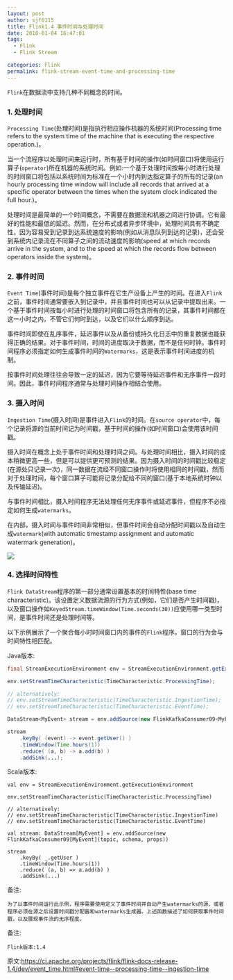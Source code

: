 ```yaml
---
layout: post
author: sjf0115
title: Flink1.4 事件时间与处理时间
date: 2018-01-04 16:47:01
tags:
  - Flink
  - Flink Stream

categories: Flink
permalink: flink-stream-event-time-and-processing-time
---
```



`Flink`在数据流中支持几种不同概念的时间。

### 1. 处理时间

`Processing Time`(处理时间)是指执行相应操作机器的系统时间(Processing time refers to the system time of the machine that is executing the respective operation.)。

当一个流程序以处理时间来运行时，所有基于时间的操作(如时间窗口)将使用运行算子(`operator`)所在机器的系统时间。例如:一个基于处理时间按每小时进行处理的时间窗口将包括以系统时间为标准在一个小时内到达指定算子的所有的记录(an hourly processing time window will include all records that arrived at a specific operator between the times when the system clock indicated the full hour.)。

处理时间是最简单的一个时间概念，不需要在数据流和机器之间进行协调。它有最好的性能和最低的延迟。然而，在分布式或者异步环境中，处理时间具有不确定性，因为容易受到记录到达系统速度的影响(例如从消息队列到达的记录)，还会受到系统内记录流在不同算子之间的流动速度的影响(speed at which records arrive in the system, and to the speed at which the records flow between operators inside the system)。

### 2. 事件时间

`Event Time`(事件时间)是每个独立事件在它生产设备上产生的时间。在进入`Flink`之前，事件时间通常要嵌入到记录中，并且事件时间也可以从记录中提取出来。一个基于事件时间按每小时进行处理的时间窗口将包含所有的记录，其事件时间都在这一小时之内，不管它们何时到达，以及它们以什么顺序到达。

事件时间即使在乱序事件，延迟事件以及从备份或持久化日志中的重复数据也能获得正确的结果。对于事件时间，时间的进度取决于数据，而不是任何时钟。事件时间程序必须指定如何生成事件时间的`Watermarks`，这是表示事件时间进度的机制。

按事件时间处理往往会导致一定的延迟，因为它要等待延迟事件和无序事件一段时间。因此，事件时间程序通常与处理时间操作相结合使用。

### 3. 摄入时间

`Ingestion Time`(摄入时间)是事件进入`Flink`的时间。在`source operator`中，每个记录将源的当前时间记为时间戳，基于时间的操作(如时间窗口)会使用该时间戳。

摄入时间在概念上处于事件时间和处理时间之间。与处理时间相比，摄入时间的成本稍微更高一些，但是可以提供更可预测的结果。因为摄入时间的时间戳比较稳定(在源处只记录一次)，同一数据在流经不同窗口操作时将使用相同的时间戳，然而对于处理时间，每个窗口算子可能将记录分配给不同的窗口(基于本地系统时钟以及传输延迟)。

与事件时间相比，摄入时间程序无法处理任何无序事件或延迟事件，但程序不必指定如何生成`watermarks`。

在内部，摄入时间与事件时间非常相似，但事件时间会自动分配时间戳以及自动生成`watermark`(with automatic timestamp assignment and automatic watermark generation)。

![](https://github.com/sjf0115/PubLearnNotes/blob/master/image/Flink/Flink1.4%20%E4%BA%8B%E4%BB%B6%E6%97%B6%E9%97%B4%E4%B8%8E%E5%A4%84%E7%90%86%E6%97%B6%E9%97%B4.png?raw=true)

### 4. 选择时间特性

`Flink DataStream`程序的第一部分通常设置基本的时间特性(base time characteristic)。该设置定义数据流源的行为方式(例如，它们是否产生时间戳)，以及窗口操作如`KeyedStream.timeWindow(Time.seconds(30))`应使用哪一类型时间，是事件时间还是处理时间等。

以下示例展示了一个聚合每小时时间窗口内的事件的`Flink`程序。窗口的行为会与时间特性相匹配。

Java版本:
```java
final StreamExecutionEnvironment env = StreamExecutionEnvironment.getExecutionEnvironment();

env.setStreamTimeCharacteristic(TimeCharacteristic.ProcessingTime);

// alternatively:
// env.setStreamTimeCharacteristic(TimeCharacteristic.IngestionTime);
// env.setStreamTimeCharacteristic(TimeCharacteristic.EventTime);

DataStream<MyEvent> stream = env.addSource(new FlinkKafkaConsumer09<MyEvent>(topic, schema, props));

stream
    .keyBy( (event) -> event.getUser() )
    .timeWindow(Time.hours(1))
    .reduce( (a, b) -> a.add(b) )
    .addSink(...);
```
Scala版本:
```
val env = StreamExecutionEnvironment.getExecutionEnvironment

env.setStreamTimeCharacteristic(TimeCharacteristic.ProcessingTime)

// alternatively:
// env.setStreamTimeCharacteristic(TimeCharacteristic.IngestionTime)
// env.setStreamTimeCharacteristic(TimeCharacteristic.EventTime)

val stream: DataStream[MyEvent] = env.addSource(new FlinkKafkaConsumer09[MyEvent](topic, schema, props))

stream
    .keyBy( _.getUser )
    .timeWindow(Time.hours(1))
    .reduce( (a, b) => a.add(b) )
    .addSink(...)
```

备注:
```
为了以事件时间运行此示例，程序需要使用定义了事件时间并自动产生watermarks的源，或者程序必须在源之后设置时间戳分配器和watermarks生成器。上述函数描述了如何获取事件时间戳，以及展现事件流的无序程度。
```

备注:
```
Flink版本:1.4
```

原文:https://ci.apache.org/projects/flink/flink-docs-release-1.4/dev/event_time.html#event-time--processing-time--ingestion-time
